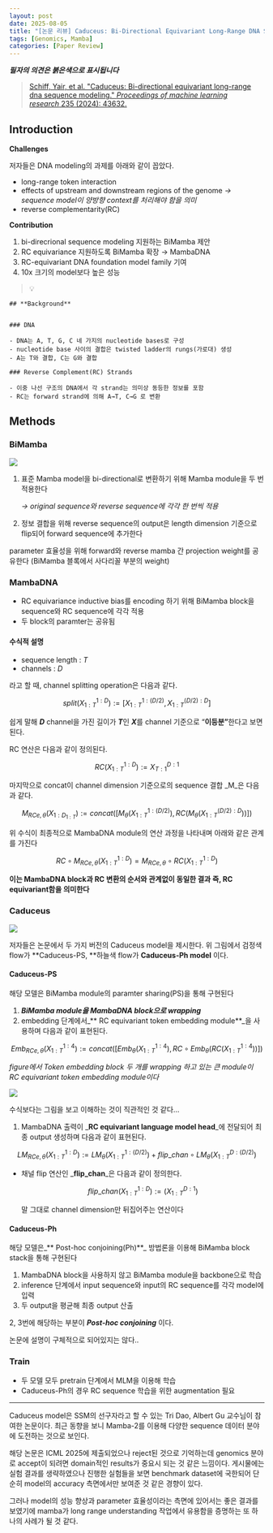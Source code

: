 ```yaml
---
layout: post
date: 2025-08-05
title: "[논문 리뷰] Caduceus: Bi-Directional Equivariant Long-Range DNA Sequence Modeling"
tags: [Genomics, Mamba]
categories: [Paper Review]
---
```


<span class="notion-red">_**필자의 의견은 붉은색으로 표시됩니다**_</span>


> [Schiff, Yair, et al. "Caduceus: Bi-directional equivariant long-range dna sequence modeling." ](https://pmc.ncbi.nlm.nih.gov/articles/PMC12189541/)[_Proceedings of machine learning research_](https://pmc.ncbi.nlm.nih.gov/articles/PMC12189541/)[ 235 (2024): 43632.](https://pmc.ncbi.nlm.nih.gov/articles/PMC12189541/)



## Introduction


**Challenges**


저자들은 DNA modeling의 과제를 아래와 같이 꼽았다.

- long-range token interaction
- effects of upstream and downstream regions of the genome 
_→ sequence model이 양방향 context를 처리해야 함을 의미_
- reverse complementarity(RC)

**Contribution**

1. bi-direcrional sequence modeling 지원하는 BiMamba 제안
1. RC equivariance 지원하도록 BiMamba 확장 → MambaDNA
1. RC-equivariant DNA foundation model family 기여
1. 10x 크기의 model보다 높은 성능

> 💡 


	## **Background**


	### DNA

	- DNA는 A, T, G, C 네 가지의 nucleotide bases로 구성
	- nucleotide base 사이의 결합은 twisted ladder의 rungs(가로대) 생성
	- A는 T와 결합, C는 G와 결합

	### Reverse Complement(RC) Strands

	- 이중 나선 구조의 DNA에서 각 strand는 의미상 동등한 정보를 포함
	- RC는 forward strand에 의해 A→T, C→G 로 변환


## Methods



### BiMamba


![](https://prod-files-secure.s3.us-west-2.amazonaws.com/542b861c-36a8-4051-84e5-8804b6728dba/2c247d59-7815-4980-99f0-8f0d21f445a7/image.png?X-Amz-Algorithm=AWS4-HMAC-SHA256&X-Amz-Content-Sha256=UNSIGNED-PAYLOAD&X-Amz-Credential=ASIAZI2LB466X5CCKDSZ%2F20250917%2Fus-west-2%2Fs3%2Faws4_request&X-Amz-Date=20250917T170121Z&X-Amz-Expires=3600&X-Amz-Security-Token=IQoJb3JpZ2luX2VjEDAaCXVzLXdlc3QtMiJHMEUCIDEjLH1EkZP%2FxLekuqsNyNr%2FfRBo3uMAJqByRyD83Lw4AiEArEJ97NkJOjCPSA%2FA6fXzzwi%2BubHp2UZRgQyvWfBp6Y4qiAQIqf%2F%2F%2F%2F%2F%2F%2F%2F%2F%2FARAAGgw2Mzc0MjMxODM4MDUiDI7Ioi0y2JlaoxhCEircA%2FHbDVfFkF%2BPNl9bU5BsnKtGkb2Fr2G7DJ2sUEYhf7kTRn6iZFmAChdFUOK1nlMjiEqyu0kndr0lq6xDyPysJIxy%2BmEBtHcbShGpJvmxfRuG%2BaaF8rgxhCMnGIc9QJksVjpdYbKaVt1XF2rZmXkpuPozfvwDIAZEbmOuDXJKrYewiAErBcrwG6%2FYkAJT%2B35sGy6YIycnPsfl6TEMeh2yiBQcsgbYmRy%2BGCExvPeCxRdTWFb9px%2BiT0nTVCxQc2WbJDUdvNEvoO8d0ILPksJJe4HQJwAmwTa00ZnkBe6HA9bbj3xyk06dvH9b8rse8wP%2BDNDJ9X1NsH3oDxBGgXh6FLkKn0Kd1IW2oVWxEYAmvZCUPIeiBdtYH545Ld%2B4wYw0UpKkxWqTh0egmFHG68UPAfL36xI%2BKlFt62YSaWCQGusHhYwPYyhQjU7HKsbyvYRr6ekv%2FOvqsI5k940adOKTqW%2BHOfofXvRdTvk9YzkPkCQMRuSAMVkK97wnwknP2RW%2B%2BWx%2B94ZHKsSKHAZ3plI6tvWme%2FRzEGpW2rLX3HzdPFDgw9gjo%2BcKWjvOlmokOCSMpY0ZCK%2BU5vvhInEAeWkOE7zEWS4f%2BGw9j2Gd%2BtnlQZwKf%2FbndlW%2FkCDhxyDaMKitq8YGOqUBOuZPwMd5p6ehDK2aps0G7%2FH1A1s8R7LlRQJSTIf8GJsYk9pHclzy9wJa5fb7gkIzID67NB9GQTePIVXY9stHQ0gurD04agCEXaFPytgvDE%2FzRID82m22JF%2FWB52I3VXLC%2Fhra8ZVnP4SOS74BVuLBcNlY%2Bxrv4y2GerYYcRLxQCaOLERHWl0XddYEl5dHxByvb6scIrIRDYq2LlrbGOWMIYhuhQW&X-Amz-Signature=800c5bfd7f2963bcc59a243e8dfdcdfe2232a1a91a5ec1c39591581225de9c20&X-Amz-SignedHeaders=host&x-amz-checksum-mode=ENABLED&x-id=GetObject)

1. 표준 Mamba model을 bi-directional로 변환하기 위해 Mamba module을 두 번 적용한다

	_→ original sequence와 reverse sequence에 각각 한 번씩 적용_

1. 정보 결합을 위해 reverse sequence의 output은 length dimension 기준으로 flip되어 forward sequence에 추가한다

parameter 효율성을 위해 forward와 reverse mamba 간 projection weight를 공유한다 (BiMamba 블록에서 사다리꼴 부분의 weight)



### MambaDNA

- RC equivariance inductive bias를 encoding 하기 위해 BiMamba block을 sequence와 RC sequence에 각각 적용
- 두 block의 paramter는 공유됨


#### 수식적 설명

- sequence length : _T_
- channels : _D_

라고 할 때,  channel splitting operation은 다음과 같다.


$$
split(X^{1:D}_{1:T}):=[X^{1:(D/2)}_{1:T},X^{(D/2):D}_{1:T}]
$$


<span class="notion-red">쉽게 말해 </span><span class="notion-red">_**D**_</span><span class="notion-red"> channel을 가진 길이가 </span><span class="notion-red">_**T**_</span><span class="notion-red">인 </span><span class="notion-red">_**X**_</span><span class="notion-red">를 channel 기준으로 “</span><span class="notion-red">**이등분”**</span><span class="notion-red">한다고 보면 된다.</span>


RC 연산은 다음과 같이 정의된다.


$$
RC(X^{1:D}_{1:T}):=X^{D:1}_{T:1}
$$


마지막으로 concat이 channel dimension 기준으로의 sequence 결합 _M_은 다음과 같다.


$$
M_{RCe,\theta}(X_{1:D_{1:T}}):=concat([M_{\theta}(X^{1:(D/2)}_{1:T}),RC(M_{\theta}(X^{(D/2):D}_{1:T}))])
$$


위 수식이 최종적으로 MambaDNA module의 연산 과정을 나타내며 아래와 같은 관계를 가진다


$$
RC\circ M_{RCe,\theta}(X^{1:D}_{1:T}) = M_{RCe,\theta} \circ RC(X^{1:D}_{1:T})
$$


**이는 MambaDNA block과 RC 변환의 순서와 관계없이 동일한 결과 즉, RC equivariant함을 의미한다**



### Caduceus


![](https://prod-files-secure.s3.us-west-2.amazonaws.com/542b861c-36a8-4051-84e5-8804b6728dba/f94a60d7-8145-473b-aef9-7c68d3ec604a/image.png?X-Amz-Algorithm=AWS4-HMAC-SHA256&X-Amz-Content-Sha256=UNSIGNED-PAYLOAD&X-Amz-Credential=ASIAZI2LB466X5CCKDSZ%2F20250917%2Fus-west-2%2Fs3%2Faws4_request&X-Amz-Date=20250917T170121Z&X-Amz-Expires=3600&X-Amz-Security-Token=IQoJb3JpZ2luX2VjEDAaCXVzLXdlc3QtMiJHMEUCIDEjLH1EkZP%2FxLekuqsNyNr%2FfRBo3uMAJqByRyD83Lw4AiEArEJ97NkJOjCPSA%2FA6fXzzwi%2BubHp2UZRgQyvWfBp6Y4qiAQIqf%2F%2F%2F%2F%2F%2F%2F%2F%2F%2FARAAGgw2Mzc0MjMxODM4MDUiDI7Ioi0y2JlaoxhCEircA%2FHbDVfFkF%2BPNl9bU5BsnKtGkb2Fr2G7DJ2sUEYhf7kTRn6iZFmAChdFUOK1nlMjiEqyu0kndr0lq6xDyPysJIxy%2BmEBtHcbShGpJvmxfRuG%2BaaF8rgxhCMnGIc9QJksVjpdYbKaVt1XF2rZmXkpuPozfvwDIAZEbmOuDXJKrYewiAErBcrwG6%2FYkAJT%2B35sGy6YIycnPsfl6TEMeh2yiBQcsgbYmRy%2BGCExvPeCxRdTWFb9px%2BiT0nTVCxQc2WbJDUdvNEvoO8d0ILPksJJe4HQJwAmwTa00ZnkBe6HA9bbj3xyk06dvH9b8rse8wP%2BDNDJ9X1NsH3oDxBGgXh6FLkKn0Kd1IW2oVWxEYAmvZCUPIeiBdtYH545Ld%2B4wYw0UpKkxWqTh0egmFHG68UPAfL36xI%2BKlFt62YSaWCQGusHhYwPYyhQjU7HKsbyvYRr6ekv%2FOvqsI5k940adOKTqW%2BHOfofXvRdTvk9YzkPkCQMRuSAMVkK97wnwknP2RW%2B%2BWx%2B94ZHKsSKHAZ3plI6tvWme%2FRzEGpW2rLX3HzdPFDgw9gjo%2BcKWjvOlmokOCSMpY0ZCK%2BU5vvhInEAeWkOE7zEWS4f%2BGw9j2Gd%2BtnlQZwKf%2FbndlW%2FkCDhxyDaMKitq8YGOqUBOuZPwMd5p6ehDK2aps0G7%2FH1A1s8R7LlRQJSTIf8GJsYk9pHclzy9wJa5fb7gkIzID67NB9GQTePIVXY9stHQ0gurD04agCEXaFPytgvDE%2FzRID82m22JF%2FWB52I3VXLC%2Fhra8ZVnP4SOS74BVuLBcNlY%2Bxrv4y2GerYYcRLxQCaOLERHWl0XddYEl5dHxByvb6scIrIRDYq2LlrbGOWMIYhuhQW&X-Amz-Signature=c12a201b48cb750f92e61127ff918757504c2e68d03db5f7ce50944aa95bbafb&X-Amz-SignedHeaders=host&x-amz-checksum-mode=ENABLED&x-id=GetObject)


저자들은 논문에서 두 가지 버전의 Caduceus model을 제시한다. 위 그림에서 검정색 flow가 **Caduceus-PS, **하늘색 flow가 **Caduceus-Ph model** 이다.



#### Caduceus-PS


해당 모델은 BiMamba module의 paramter sharing(PS)을 통해 구현된다

1. _**BiMamba module을 MambaDNA block으로 wrapping**_
1. embedding 단계에서_** RC equivariant token embedding module**_을 사용하며 다음과 같이 표현된다.

$$
Emb_{RCe,\theta}(X^{1:4}_{1:T}):=concat([Emb_{\theta}(X^{1:4}_{1:T}),RC \circ Emb_{\theta}(RC(X^{1:4}_{1:T}))])
$$


_figure에서 Token embedding block 두 개를 wrapping 하고 있는 큰 module이 RC equivariant token embedding module이다_


![](https://prod-files-secure.s3.us-west-2.amazonaws.com/542b861c-36a8-4051-84e5-8804b6728dba/b175e4da-71eb-4e91-8c23-a06dabe673c9/image.png?X-Amz-Algorithm=AWS4-HMAC-SHA256&X-Amz-Content-Sha256=UNSIGNED-PAYLOAD&X-Amz-Credential=ASIAZI2LB466X5CCKDSZ%2F20250917%2Fus-west-2%2Fs3%2Faws4_request&X-Amz-Date=20250917T170121Z&X-Amz-Expires=3600&X-Amz-Security-Token=IQoJb3JpZ2luX2VjEDAaCXVzLXdlc3QtMiJHMEUCIDEjLH1EkZP%2FxLekuqsNyNr%2FfRBo3uMAJqByRyD83Lw4AiEArEJ97NkJOjCPSA%2FA6fXzzwi%2BubHp2UZRgQyvWfBp6Y4qiAQIqf%2F%2F%2F%2F%2F%2F%2F%2F%2F%2FARAAGgw2Mzc0MjMxODM4MDUiDI7Ioi0y2JlaoxhCEircA%2FHbDVfFkF%2BPNl9bU5BsnKtGkb2Fr2G7DJ2sUEYhf7kTRn6iZFmAChdFUOK1nlMjiEqyu0kndr0lq6xDyPysJIxy%2BmEBtHcbShGpJvmxfRuG%2BaaF8rgxhCMnGIc9QJksVjpdYbKaVt1XF2rZmXkpuPozfvwDIAZEbmOuDXJKrYewiAErBcrwG6%2FYkAJT%2B35sGy6YIycnPsfl6TEMeh2yiBQcsgbYmRy%2BGCExvPeCxRdTWFb9px%2BiT0nTVCxQc2WbJDUdvNEvoO8d0ILPksJJe4HQJwAmwTa00ZnkBe6HA9bbj3xyk06dvH9b8rse8wP%2BDNDJ9X1NsH3oDxBGgXh6FLkKn0Kd1IW2oVWxEYAmvZCUPIeiBdtYH545Ld%2B4wYw0UpKkxWqTh0egmFHG68UPAfL36xI%2BKlFt62YSaWCQGusHhYwPYyhQjU7HKsbyvYRr6ekv%2FOvqsI5k940adOKTqW%2BHOfofXvRdTvk9YzkPkCQMRuSAMVkK97wnwknP2RW%2B%2BWx%2B94ZHKsSKHAZ3plI6tvWme%2FRzEGpW2rLX3HzdPFDgw9gjo%2BcKWjvOlmokOCSMpY0ZCK%2BU5vvhInEAeWkOE7zEWS4f%2BGw9j2Gd%2BtnlQZwKf%2FbndlW%2FkCDhxyDaMKitq8YGOqUBOuZPwMd5p6ehDK2aps0G7%2FH1A1s8R7LlRQJSTIf8GJsYk9pHclzy9wJa5fb7gkIzID67NB9GQTePIVXY9stHQ0gurD04agCEXaFPytgvDE%2FzRID82m22JF%2FWB52I3VXLC%2Fhra8ZVnP4SOS74BVuLBcNlY%2Bxrv4y2GerYYcRLxQCaOLERHWl0XddYEl5dHxByvb6scIrIRDYq2LlrbGOWMIYhuhQW&X-Amz-Signature=64a38d644607090efc426cf3b079cd3cd883de320b29675ab4ab60a7c4ce43d6&X-Amz-SignedHeaders=host&x-amz-checksum-mode=ENABLED&x-id=GetObject)


<span class="notion-red">수식보다는 그림을 보고 이해하는 것이 직관적인 것 같다…</span>

1. MambaDNA 출력이 _**RC equivariant language model head**_에 전달되어 최종 output 생성하며 다음과 같이 표현된다.

$$
LM_{RCe,\theta}(X^{1:D}_{1:T}):= LM_{\theta}(X^{1:(D/2)}_{1:T})+flip\_chan\circ LM_{\theta}(X^{D:(D/2)}_{1:T})
$$

- 채널 flip 연산인 _**flip\_chan**_은 다음과 같이 정의한다.

	$$
	flip\_chan(X^{1:D}_{1:T}):=(X^{D:1}_{1:T})
	$$


	말 그대로 channel dimension만 뒤집어주는 연산이다



#### Caduceus-Ph


해당 모델은_** Post-hoc conjoining(Ph)**_ 방법론을 이용해 BiMamba block stack을 통해 구현된다

1. MambaDNA block을 사용하지 않고 BiMamba module을 backbone으로 학습
1. inference 단계에서 input sequence와 input의 RC sequence를 각각 model에 입력
1. 두 output을 평균해 최종 output 산출

2, 3번에 해당하는 부분이 _**Post-hoc conjoining**_ 이다.


<span class="notion-red">논문에 설명이 구체적으로 되어있지는 않다..</span>



### Train

- 두 모델 모두 pretrain 단계에서 MLM을 이용해 학습
- Caduceus-Ph의 경우 RC sequence 학습을 위한 augmentation 필요

---


<span class="notion-red">Caduceus model은 SSM의 선구자라고 할 수 있는 Tri Dao, Albert Gu 교수님이 참여한 논문이다. 최근 동향을 보니 Mamba-2를 이용해 다양한 sequence 데이터 분야에 도전하는 것으로 보인다.</span>


<span class="notion-red">해당 논문은 ICML 2025에 제출되었으나 reject된 것으로 기억하는데 genomics 분야로 accept이 되려면 domain적인 results가 중요시 되는 것 같은 느낌이다. 게시물에는 실험 결과를 생략하였으나 진행한 실험들을 보면 benchmark dataset에 국한되어 단순히 model의 accuracy 측면에서만 보여준 것 같은 경향이 있다.</span>


<span class="notion-red">그러나 model의 성능 향상과 parameter 효율성이라는 측면에 있어서는 좋은 결과를 보였기에 mamba가 long range understanding 작업에서 유용함을 증명하는 또 하나의 사례가 될 것 같다.</span>

